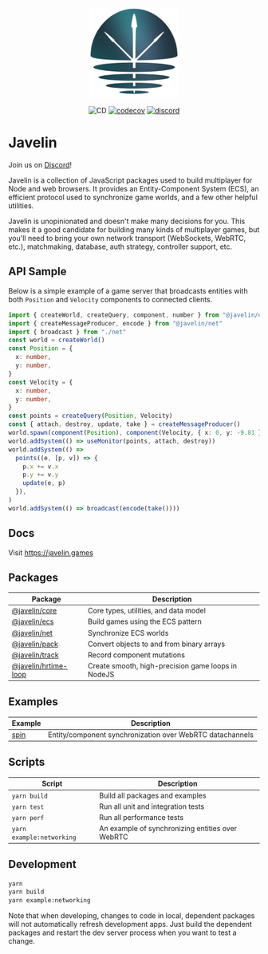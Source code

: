 <p align="center">
  <img src="./logo.png" width="180px">
</p>

<p align="center">
  <img src="https://github.com/3mcd/javelin/workflows/CD/badge.svg?branch=release/next" alt="CD">
  <a href="https://codecov.io/gh/3mcd/javelin"><img src="https://codecov.io/gh/3mcd/javelin/branch/master/graph/badge.svg?token=8UMA33S9UL" alt="codecov"></a>
  <a href="https://discord.gg/AbEWH3taWU"><img src="https://img.shields.io/discord/844566064281026600?logo=discord" alt="discord"></a>
</p>

# Javelin

Join us on [Discord](https://discord.gg/AbEWH3taWU)!

Javelin is a collection of JavaScript packages used to build multiplayer for Node and web browsers. It provides an Entity-Component System (ECS), an efficient protocol used to synchronize game worlds, and a few other helpful utilities.

Javelin is unopinionated and doesn't make many decisions for you. This makes it a good candidate for building many kinds of multiplayer games, but you'll need to bring your own network transport (WebSockets, WebRTC, etc.), matchmaking, database, auth strategy, controller support, etc.

## API Sample

Below is a simple example of a game server that broadcasts entities with both `Position` and `Velocity` components to connected clients.

```ts
import { createWorld, createQuery, component, number } from "@javelin/ecs"
import { createMessageProducer, encode } from "@javelin/net"
import { broadcast } from "./net"
const world = createWorld()
const Position = {
  x: number,
  y: number,
}
const Velocity = {
  x: number,
  y: number,
}
const points = createQuery(Position, Velocity)
const { attach, destroy, update, take } = createMessageProducer()
world.spawn(component(Position), component(Velocity, { x: 0, y: -9.81 }))
world.addSystem(() => useMonitor(points, attach, destroy))
world.addSystem(() =>
  points((e, [p, v]) => {
    p.x += v.x
    p.y += v.y
    update(e, p)
  }),
)
world.addSystem(() => broadcast(encode(take())))
```

## Docs

Visit https://javelin.games

## Packages

| Package                                        | Description                                        |
| ---------------------------------------------- | -------------------------------------------------- |
| [@javelin/core](./packages/core)               | Core types, utilities, and data model              |
| [@javelin/ecs](./packages/ecs)                 | Build games using the ECS pattern                  |
| [@javelin/net](./packages/net)                 | Synchronize ECS worlds                             |
| [@javelin/pack](./packages/pack)               | Convert objects to and from binary arrays          |
| [@javelin/track](./packages/track)             | Record component mutations                         |
| [@javelin/hrtime-loop](./packages/hrtime-loop) | Create smooth, high-precision game loops in NodeJS |

## Examples

| Example                 | Description                                               |
| ----------------------- | --------------------------------------------------------- |
| [spin](./examples/spin) | Entity/component synchronization over WebRTC datachannels |

## Scripts

| Script                    | Description                                      |
| ------------------------- | ------------------------------------------------ |
| `yarn build`              | Build all packages and examples                  |
| `yarn test`               | Run all unit and integration tests               |
| `yarn perf`               | Run all performance tests                        |
| `yarn example:networking` | An example of synchronizing entities over WebRTC |

## Development

```sh
yarn
yarn build
yarn example:networking
```

Note that when developing, changes to code in local, dependent packages will not automatically refresh development apps. Just build the dependent packages and restart the dev server process when you want to test a change.
